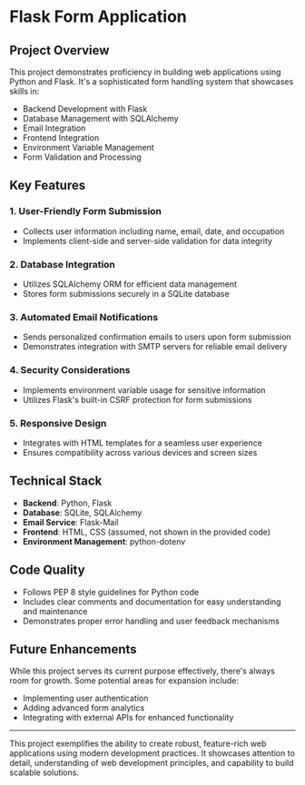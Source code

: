 # Flask Form Application

## Project Overview
This project demonstrates proficiency in building web applications using Python and Flask. It's a sophisticated form handling system that showcases skills in:

- Backend Development with Flask
- Database Management with SQLAlchemy
- Email Integration
- Frontend Integration
- Environment Variable Management
- Form Validation and Processing

## Key Features

### 1. User-Friendly Form Submission
- Collects user information including name, email, date, and occupation
- Implements client-side and server-side validation for data integrity

### 2. Database Integration
- Utilizes SQLAlchemy ORM for efficient data management
- Stores form submissions securely in a SQLite database

### 3. Automated Email Notifications
- Sends personalized confirmation emails to users upon form submission
- Demonstrates integration with SMTP servers for reliable email delivery

### 4. Security Considerations
- Implements environment variable usage for sensitive information
- Utilizes Flask's built-in CSRF protection for form submissions

### 5. Responsive Design
- Integrates with HTML templates for a seamless user experience
- Ensures compatibility across various devices and screen sizes

## Technical Stack
- **Backend**: Python, Flask
- **Database**: SQLite, SQLAlchemy
- **Email Service**: Flask-Mail
- **Frontend**: HTML, CSS (assumed, not shown in the provided code)
- **Environment Management**: python-dotenv

## Code Quality
- Follows PEP 8 style guidelines for Python code
- Includes clear comments and documentation for easy understanding and maintenance
- Demonstrates proper error handling and user feedback mechanisms

## Future Enhancements
While this project serves its current purpose effectively, there's always room for growth. Some potential areas for expansion include:
- Implementing user authentication
- Adding advanced form analytics
- Integrating with external APIs for enhanced functionality

---

This project exemplifies the ability to create robust, feature-rich web applications using modern development practices. It showcases attention to detail, understanding of web development principles, and capability to build scalable solutions.